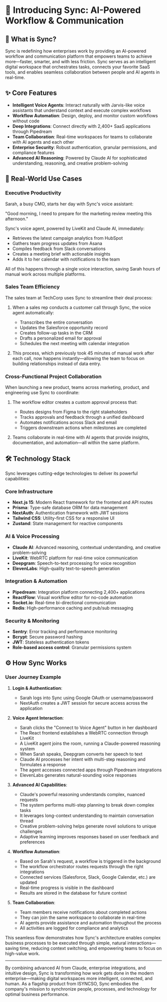 # 🚀 Introducing Sync: AI-Powered Workflow & Communication

## 🤔 What is Sync?

Sync is redefining how enterprises work by providing an AI-powered workflow and communication platform that empowers teams to achieve more—faster, smarter, and with less friction. Sync serves as an intelligent digital workspace that orchestrates tasks, connects your favorite SaaS tools, and enables seamless collaboration between people and AI agents in real-time.

## ✨ Core Features

- **Intelligent Voice Agents**: Interact naturally with Jarvis-like voice assistants that understand context and execute complex workflows
- **Workflow Automation**: Design, deploy, and monitor custom workflows without code
- **Deep Integrations**: Connect directly with 2,400+ SaaS applications through Pipedream
- **Team Collaboration**: Real-time workspaces for teams to collaborate with AI agents and each other
- **Enterprise Security**: Robust authentication, granular permissions, and compliance features
- **Advanced AI Reasoning**: Powered by Claude AI for sophisticated understanding, reasoning, and creative problem-solving

## 🌟 Real-World Use Cases

### Executive Productivity

Sarah, a busy CMO, starts her day with Sync's voice assistant:

"Good morning, I need to prepare for the marketing review meeting this afternoon."

Sync's voice agent, powered by LiveKit and Claude AI, immediately:
- Retrieves the latest campaign analytics from HubSpot
- Gathers team progress updates from Asana
- Compiles feedback from Slack conversations
- Creates a meeting brief with actionable insights
- Adds it to her calendar with notifications to the team

All of this happens through a single voice interaction, saving Sarah hours of manual work across multiple platforms.

### Sales Team Efficiency

The sales team at TechCorp uses Sync to streamline their deal process:

1. When a sales rep conducts a customer call through Sync, the voice agent automatically:
   - Transcribes the entire conversation
   - Updates the Salesforce opportunity record
   - Creates follow-up tasks in the CRM
   - Drafts a personalized email for approval
   - Schedules the next meeting with calendar integration

2. This process, which previously took 45 minutes of manual work after each call, now happens instantly—allowing the team to focus on building relationships instead of data entry.

### Cross-Functional Project Collaboration

When launching a new product, teams across marketing, product, and engineering use Sync to coordinate:

1. The workflow editor creates a custom approval process that:
   - Routes designs from Figma to the right stakeholders
   - Tracks approvals and feedback through a unified dashboard
   - Automates notifications across Slack and email
   - Triggers downstream actions when milestones are completed

2. Teams collaborate in real-time with AI agents that provide insights, documentation, and automation—all within the same platform.

## 🛠️ Technology Stack

Sync leverages cutting-edge technologies to deliver its powerful capabilities:

### Core Infrastructure
- **Next.js 15**: Modern React framework for the frontend and API routes
- **Prisma**: Type-safe database ORM for data management
- **NextAuth**: Authentication framework with JWT sessions
- **Tailwind CSS**: Utility-first CSS for a responsive UI
- **Zustand**: State management for reactive components

### AI & Voice Processing
- **Claude AI**: Advanced reasoning, contextual understanding, and creative problem-solving
- **LiveKit**: WebRTC platform for real-time voice communication
- **Deepgram**: Speech-to-text processing for voice recognition
- **ElevenLabs**: High-quality text-to-speech generation

### Integration & Automation
- **Pipedream**: Integration platform connecting 2,400+ applications
- **ReactFlow**: Visual workflow editor for no-code automation
- **Socket.io**: Real-time bi-directional communication
- **Redis**: High-performance caching and pub/sub messaging

### Security & Monitoring
- **Sentry**: Error tracking and performance monitoring
- **Bcrypt**: Secure password hashing
- **JWT**: Stateless authentication tokens
- **Role-based access control**: Granular permissions system

## ⚙️ How Sync Works

### User Journey Example

1. **Login & Authentication**:
   - Sarah logs into Sync using Google OAuth or username/password
   - NextAuth creates a JWT session for secure access across the application

2. **Voice Agent Interaction**:
   - Sarah clicks the "Connect to Voice Agent" button in her dashboard
   - The React frontend establishes a WebRTC connection through LiveKit
   - A LiveKit agent joins the room, running a Claude-powered reasoning system
   - When Sarah speaks, Deepgram converts her speech to text
   - Claude AI processes her intent with multi-step reasoning and formulates a response
   - The agent accesses connected apps through Pipedream integrations
   - ElevenLabs generates natural-sounding voice responses

3. **Advanced AI Capabilities**:
   - Claude's powerful reasoning understands complex, nuanced requests
   - The system performs multi-step planning to break down complex tasks
   - It leverages long-context understanding to maintain conversation thread
   - Creative problem-solving helps generate novel solutions to unique challenges
   - Adaptive learning improves responses based on user feedback and preferences

4. **Workflow Automation**:
   - Based on Sarah's request, a workflow is triggered in the background
   - The workflow orchestrator routes requests through the right integrations
   - Connected services (Salesforce, Slack, Google Calendar, etc.) are updated
   - Real-time progress is visible in the dashboard
   - Results are stored in the database for future context

5. **Team Collaboration**:
   - Team members receive notifications about completed actions
   - They can join the same workspace to collaborate in real-time
   - AI agents provide assistance and automation throughout the process
   - All activities are logged for compliance and analytics

This seamless flow demonstrates how Sync's architecture enables complex business processes to be executed through simple, natural interactions—saving time, reducing context switching, and empowering teams to focus on high-value work.

---

By combining advanced AI from Claude, enterprise integrations, and intuitive design, Sync is transforming how work gets done in the modern enterprise—making digital workspaces more intelligent, connected, and human. As a flagship product from ISYNCSO, Sync embodies the company's mission to synchronize people, processes, and technology for optimal business performance.

